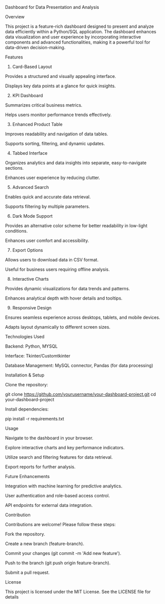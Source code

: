 Dashboard for Data Presentation and Analysis

Overview

This project is a feature-rich dashboard designed to present and analyze data efficiently within a Python/SQL application. The dashboard enhances data visualization and user experience by incorporating interactive components and advanced functionalities, making it a powerful tool for data-driven decision-making.

Features

1. Card-Based Layout

Provides a structured and visually appealing interface.

Displays key data points at a glance for quick insights.

2. KPI Dashboard

Summarizes critical business metrics.

Helps users monitor performance trends effectively.

3. Enhanced Product Table

Improves readability and navigation of data tables.

Supports sorting, filtering, and dynamic updates.

4. Tabbed Interface

Organizes analytics and data insights into separate, easy-to-navigate sections.

Enhances user experience by reducing clutter.

5. Advanced Search

Enables quick and accurate data retrieval.

Supports filtering by multiple parameters.

6. Dark Mode Support

Provides an alternative color scheme for better readability in low-light conditions.

Enhances user comfort and accessibility.

7. Export Options

Allows users to download data in CSV format.

Useful for business users requiring offline analysis.

8. Interactive Charts

Provides dynamic visualizations for data trends and patterns.

Enhances analytical depth with hover details and tooltips.

9. Responsive Design

Ensures seamless experience across desktops, tablets, and mobile devices.

Adapts layout dynamically to different screen sizes.

Technologies Used

Backend: Python, MYSQL

Interface: Tkinter/Customtkinter

Database Management: MySQL connector, Pandas (for data processing)

Installation & Setup

Clone the repository:

git clone https://github.com/yourusername/your-dashboard-project.git
cd your-dashboard-project

Install dependencies:

pip install -r requirements.txt


Usage

Navigate to the dashboard in your browser.

Explore interactive charts and key performance indicators.

Utilize search and filtering features for data retrieval.

Export reports for further analysis.

Future Enhancements

Integration with machine learning for predictive analytics.

User authentication and role-based access control.

API endpoints for external data integration.

Contribution

Contributions are welcome! Please follow these steps:

Fork the repository.

Create a new branch (feature-branch).

Commit your changes (git commit -m 'Add new feature').

Push to the branch (git push origin feature-branch).

Submit a pull request.

License

This project is licensed under the MIT License. See the LICENSE file for details